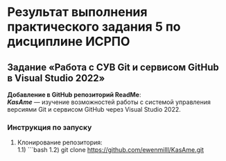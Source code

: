 # Результат выполнения практического задания 5 по дисциплине ИСРПО  
## Задание «Работа с СУВ Git и сервисом GitHub в Visual Studio 2022»  
**Добавление в GitHub репозиторий ReadMe**:  
***KasAme*** — изучение возможностей работы с системой управления версиями Git и сервисом GitHub через Visual Studio 2022.  
### **Инструкция по запуску**  
1. Клонирование репозитория:  
   1.1) ```bash
   1.2) git clone https://github.com/ewenmilll/KasAme.git
